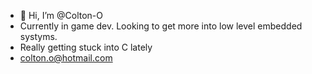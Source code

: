 - 👋 Hi, I’m @Colton-O
- Currently in game dev. Looking to get more into low level embedded systyms.
- Really getting stuck into C lately
- colton.o@hotmail.com

<!---
Colton-O/Colton-O is a ✨ special ✨ repository because its `README.md` (this file) appears on your GitHub profile.
You can click the Preview link to take a look at your changes.
--->
